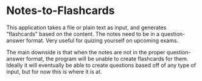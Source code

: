 # Notes-to-Flashcards
This application takes a file or plain text as input, and generates "flashcards" based on the content. The notes need to be in a question-answer format. Very useful for quizing yourself on upcoming exams. 

The main downside is that when the notes are not in the proper question-answer format, the program will be unable to create flashcards for them. Ideally it will eventually be able to create questions based off of any type of input, but for now this is where it is at. 
